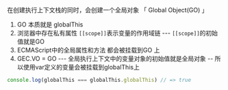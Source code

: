 在创建执行上下文栈的同时，会创建一个全局对象 「 Global Object(GO) 」

1. GO 本质就是 globalThis
2. 浏览器中存在私有属性 `[[scope]]`表示变量的作用域链 --- `[[scope]]`的初始值就是GO
3. ECMAScript中的全局属性和方法 都会被挂载到GO 上
4. GEC.VO = GO --- 全局执行上下文中的变量对象的初始值就是全局对象 -- 所以使用var定义的变量会被挂载到globalThis上

```js
console.log(globalThis === globalThis.globalThis) // => true
```



